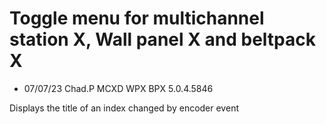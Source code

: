 
# Toggle menu for multichannel station X, Wall panel X and beltpack X

- 07/07/23 Chad.P MCXD WPX BPX 5.0.4.5846


Displays the title of an index changed by encoder event
